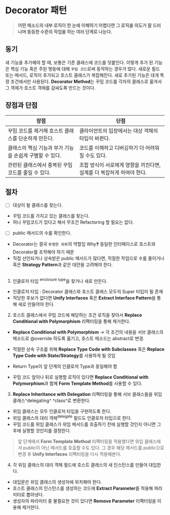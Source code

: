 # Decorator 패턴  
  

>**어떤 메소드의 내부 로직이 한 눈에 이해하기 어렵다면 그 로직을 의도가 잘 드러나며 동등한 수준의 작업을 하는 여러 단계로 나눈다.**  
  

## 동기  
  
새 기능을 추가해야 할 때, 보통은 기존 클래스에 코드를 덧붙인다.
이렇게 추가 된 기능은 핵심 기능 혹은 주된 행동에 대해 `꾸밈 코드`로써 동작하는 경우가 많다.
새로운 필드 또는 메서드, 로직이 추가되고 호스트 클래스가 복잡해진다.
새로 추가된 기능은 대개 특정 조건에서만 사용된다.
**Decorator Method**는 꾸밈 코드를 각자의 클래스로 옮겨서 그 객체가 호스트 객체를 감싸도록 만드는 것이다.
  

## 장점과 단점  
  

| 장점                                                    | 단점                                                                  |
| ------------------------------------------------------- | --------------------------------------------------------------------- |
| 꾸밈 코드를 제거해 호스트 클래스를 단순하게 만든다.     | 클라이언트의 입장에서는 대상 객체의 타입이 바뀐다.                    |
| 클래스의 핵심 기능과 부가 기능을 손쉽게 구별할 수 있다. | 코드를 이해하고 디버깅하기 더 어려워질 수도 있다.                     |
| 관련된 클래스에서 중복된 꾸밈 코드를 줄일 수 있다.      | 조합 방식이 서로에게 영향을 끼친다면, 설계를 더 복잡하게 하여야 한다. |
  

## 절차  
  

 - [ ] 대상이 될 클래스를 찾는다.  
 - 꾸밈 코드를 가지고 있는 클래스를 찾는다.  
 - 허나 꾸밈코드가 있다고 해서 무조건 Refactoring 할 필요는 없다.
 
 - [ ]  public 메서드의 수를 확인한다. 
 - Decorator는 결국 `투명한 외투`의 역할임
 Why❓ 동일한 인터페이스로 호스트와 Decorator를 조작해야 하기 때문 
  - 직접 선언되거나 상속받은 public 메서드가 많다면, 적절한 작업으로 수를 줄이거나 혹은 **Strategy Pattern**과 같은 대안을 고려해야 한다.
  <br><br>

1. 인클로저 타입 <sup>enclosure type</sup>을 찾거나 새로 만든다. 
 - 인클로저 타입 : Decorator 클래스와 호스트 클래스 모두의 Super 타입이 될 존재
 - 적당한 후보가 없다면 **Unify Interfaces** 혹은 **Extract Interface Pattern**을 통해 새로 만들어야 한다.  
2. 호스트 클래스에서 꾸밈 코드에 해당하는 조건 로직을 찾아서 **Replace Conditional with Polymorphism** 리팩터링을 통해 제거한다.  
 - **Replace Conditional with Polymorphism**
 -> 각 조건의 내용을 서브 클래스의 메소드로 @override 하도록 옮기고,
호스트 메소드는 abstract로 변경.

 - 적절한 상속 구조를 위해 **Replace Type Code with Subclasses** 혹은 **Replace Type Code with State/Strategy**를 사용하게 될 것임
 - Return Type이 앞 단계의 인클로저 Type과 동일해야 함
 - 꾸밈 코드 앞이나 뒤로 실행할 로직이 있다면 **Replace Conditional with Polymorphism**과 함께 **Form Template Method**를 사용할 수 있다.
    
3.  **Replace Inheritance with Delegation** 리팩터링을 통해 서브 클래스들을 위임 클래스^delegating^ ^class^로 변환한다.  
 - 위임 클래스는 모두 인클로저 타입을 구현하도록 한다.
 - 위임 클래스의 대리 객체<sup>delegate</sup> 필드도 인클로저 타입으로 한다.
 - 꾸밈 코드를 위임 클래스가 위임 메서드를 호출하기 전에 실행할 것인지 아니면 그 후에 실행할 것인지를 결정한다.

> 앞 단계에서 **Form Template Method** 리팩터링을 적용했다면 위임 클래스에서 public이 아닌 메서드를 호출할 수도 있다. 
> 그 경우 해당 메서드를 public으로 변경 후 **Unify Interfaces** 리팩터링을 다시 적용해본다.


  
4.  각 위임 클래스의 대리 객체 필드에 호스트 클래스의 새 인스턴스를 만들어 대입한다.  
 - 대입문은 위임 클래스의 생성자에 위치해야 한다.  
 - 호스트 클래스의 인스턴스를 생성하는 코드에 **Extract Parameter**를 적용해 파라미터로 뽑아낸다.
 - 생성자의 파라미터 중 불필요한 것이 있다면 **Remove Parameter** 리팩터링을 이용해 제거한다.  